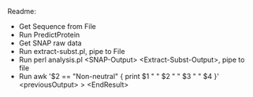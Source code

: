 Readme:

* Get Sequence from File
* Run PredictProtein
* Get SNAP raw data
* Run extract-subst.pl, pipe to File
* Run perl analysis.pl \<SNAP-Output\> \<Extract-Subst-Output\>, pipe to file
* Run awk '$2 == "Non-neutral" { print $1 " " $2 " " $3 " " $4 }' \<previousOutput\> > \<EndResult\>